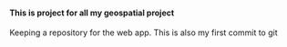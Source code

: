 #### This is project for all my geospatial project 

Keeping a repository for the web app. This is also my first commit to git